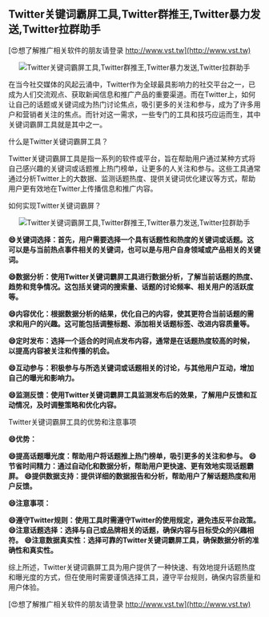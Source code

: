 ## **Twitter关键词霸屏工具,Twitter群推王,Twitter暴力发送,Twitter拉群助手**

[😍想了解推广相关软件的朋友请登录 http://www.vst.tw](http://www.vst.tw)

 <center><img src="https://vst.tw/MP4/tuiguang/png/5.png" alt="Twitter关键词霸屏工具,Twitter群推王,Twitter暴力发送,Twitter拉群助手"></center>

在当今社交媒体的风起云涌中，Twitter作为全球最具影响力的社交平台之一，已成为人们交流观点、获取新闻信息和推广产品的重要渠道。而在Twitter上，如何让自己的话题或关键词成为热门讨论焦点，吸引更多的关注和参与，成为了许多用户和营销者关注的焦点。而针对这一需求，一些专门的工具和技巧应运而生，其中关键词霸屏工具就是其中之一。

什么是Twitter关键词霸屏工具？

Twitter关键词霸屏工具是指一系列的软件或平台，旨在帮助用户通过某种方式将自己感兴趣的关键词或话题推上热门榜单，让更多的人关注和参与。这些工具通常通过分析Twitter上的大数据、监测话题热度、提供关键词优化建议等方式，帮助用户更有效地在Twitter上传播信息和推广内容。

如何实现Twitter关键词霸屏？

 <center><img src="https://vst.tw/MP4/tuiguang/png/6.png" alt="Twitter关键词霸屏工具,Twitter群推王,Twitter暴力发送,Twitter拉群助手"></center>

**😄关键词选择：首先，用户需要选择一个具有话题性和热度的关键词或话题。这可以是与当前热点事件相关的关键词，也可以是与用户自身领域或产品相关的关键词。**

**😄数据分析：使用Twitter关键词霸屏工具进行数据分析，了解当前话题的热度、趋势和竞争情况。这包括关键词的搜索量、话题的讨论频率、相关用户的活跃度等。**

**😄内容优化：根据数据分析的结果，优化自己的内容，使其更符合当前话题的需求和用户的兴趣。这可能包括调整标题、添加相关话题标签、改进内容质量等。**

**😄定时发布：选择一个适合的时间点发布内容，通常是在话题热度较高的时候，以提高内容被关注和传播的机会。**

**😄互动参与：积极参与与所选关键词或话题相关的讨论，与其他用户互动，增加自己的曝光和影响力。**

**😄监测反馈：使用Twitter关键词霸屏工具监测发布后的效果，了解用户反馈和互动情况，及时调整策略和优化内容。**

Twitter关键词霸屏工具的优势和注意事项

**😄优势：**

**😄提高话题曝光度：帮助用户将话题推上热门榜单，吸引更多的关注和参与。**
**😄节省时间精力：通过自动化和数据分析，帮助用户更快速、更有效地实现话题霸屏。**
**😄提供数据支持：提供详细的数据报告和分析，帮助用户了解话题热度和用户反馈。**

**😄注意事项：**

**😄遵守Twitter规则：使用工具时需遵守Twitter的使用规定，避免违反平台政策。**
**😄注意话题选择：选择与自己或品牌相关的话题，确保内容与目标受众的兴趣相符。**
**😄注意数据真实性：选择可靠的Twitter关键词霸屏工具，确保数据分析的准确性和真实性。**

综上所述，Twitter关键词霸屏工具为用户提供了一种快速、有效地提升话题热度和曝光度的方式，但在使用时需要谨慎选择工具，遵守平台规则，确保内容质量和用户体验。

[😍想了解推广相关软件的朋友请登录 http://www.vst.tw](http://www.vst.tw)



